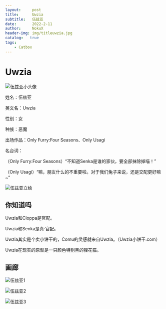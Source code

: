 ```yaml
---
layout:     post
title:      Uwzia
subtitle:   伍兹亚
date:       2022-2-11
author:     NokuX
header-img: img/titleuwzia.jpg
catalog:   true
tags:
    - Catbox
---
```

# Uwzia

![伍兹亚小头像]({{site.baseurl}}/img-post/Uwzia.jpg)

姓名：伍兹亚

英文名：Uwzia

性别：女

种族：恶魔

出场作品：Only Furry:Four Seasons、Only Usagi

名台词：

（Only Furry:Four Seasons）“不知道Senka是谁的家伙，要全部抹除掉喵！”

（Only Usagi）“嘛，朋友什么的不重要啦。对于我们兔子来说，还是交配更好嘛~”

![伍兹亚立绘]({{site.baseurl}}/img-post/Uwzia.png)

## 你知道吗

Uwzia和Cloppa是官配。

Uwzia和Senka是真·官配。

Uwzia其实是个卖小饼干的，Comu的灵感就来自Uwzia。（Uwzia小饼干.com）

Uwzia在现实的原型是一只颜色特别黑的狸花猫。


## 画廊

![伍兹亚1]({{site.baseurl}}/img-post/uwzia%20(1).png)

![伍兹亚2]({{site.baseurl}}/img-post/uwzia%20(2).png)

![伍兹亚3]({{site.baseurl}}/img-post/uwzia%20(3).png)
